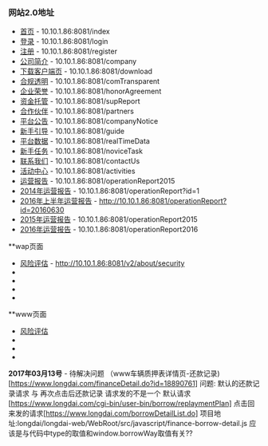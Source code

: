 ### 网站2.0地址

- [首页](http://10.10.1.86:8081/index) - 10.10.1.86:8081/index
- [登录](http://10.10.1.86:8081/login)  - 10.10.1.86:8081/login
- [注册](http://10.10.1.86:8081/register) - 10.10.1.86:8081/register
- [公司简介](http://10.10.1.86:8081/company) - 10.10.1.86:8081/company
- [下载客户端页](http://10.10.1.86:8081/download) - 10.10.1.86:8081/download
- [合规透明](http://10.10.1.86:8081/comTransparent) - 10.10.1.86:8081/comTransparent
- [企业荣誉](http://10.10.1.86:8081/honorAgreement) - 10.10.1.86:8081/honorAgreement
- [资金托管](http://10.10.1.86:8081/supReport) - 10.10.1.86:8081/supReport
- [合作伙伴](http://10.10.1.86:8081/partners) - 10.10.1.86:8081/partners
- [平台公告](http://10.10.1.86:8081/companyNotice) - 10.10.1.86:8081/companyNotice
- [新手引导](http://10.10.1.86:8081/guide) - 10.10.1.86:8081/guide
- [平台数据](http://10.10.1.86:8081/realTimeData) - 10.10.1.86:8081/realTimeData
- [新手任务](http://10.10.1.86:8081/noviceTask) - 10.10.1.86:8081/noviceTask
- [联系我们](http://10.10.1.86:8081/contactUs) - 10.10.1.86:8081/contactUs
- [活动中心](http://10.10.1.86:8081/activities) - 10.10.1.86:8081/activities
- [运营报告](http://10.10.1.86:8081/operationReport2015) - 10.10.1.86:8081/operationReport2015
- [2014年运营报告](http://10.10.1.86:8081/operationReport?id=1) - 10.10.1.86:8081/operationReport?id=1
- [2016年上半年运营报告](http://10.10.1.86:8081/operationReport?id=20160630) - http://10.10.1.86:8081/operationReport?id=20160630
- [2015年运营报告](http://10.10.1.86:8081/operationReport2015) - 10.10.1.86:8081/operationReport2015
- [2016年运营报告](http://10.10.1.86:8081/operationReport2016) - 10.10.1.86:8081/operationReport2016


**wap页面
  - [风险评估](http://10.10.1.86:8081/v2/about/security)  - http://10.10.1.86:8081/v2/about/security
  - []()
  - []()
  - []()
  - []()

**www页面
  - [风险评估](http://10.10.1.86:1085/carPledge.do)
  - []()
  - []()
  - []()

**2017年03月13号**
	- 待解决问题
	     （www车辆质押表详情页-还款记录)[https://www.longdai.com/financeDetail.do?id=18890761]
	      问题: 默认的还款记录请求 与 再次点击后还款记录 请求发的不是一个
	      默认请求[https://www.longdai.com/cgi-bin/user-bin/borrow/replaymentPlan]  点击回来发的请求[https://www.longdai.com/borrowDetailList.do]
	      项目地址:longdai/longdai-web/WebRoot/src/javascript/finance-borrow-detail.js
	      应该是与代码中type的取值和window.borrowWay取值有关??







